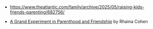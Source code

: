 - https://www.theatlantic.com/family/archive/2025/05/raising-kids-friends-parenting/682756/


- [A Grand Experiment in Parenthood and Friendship](https://www.theatlantic.com/family/archive/2025/05/raising-kids-friends-parenting/682756/) by Rhaina Cohen